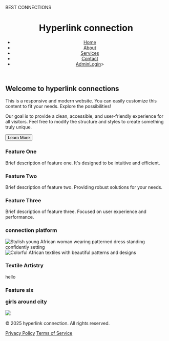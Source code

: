 BEST CONNECTIONS
 <html lang="en">
  <head>
    <meta charset="UTF-8">
    <meta name="viewport" content="width=device-width, initial-scale=1.0">
    <title>HYPERLINK CONNECTION</title>
    <!-- Tailwind CSS CDN for easy styling -->
    <script src="https://cdn.tailwindcss.com"></script>
    <!-- Google Fonts - Inter for a clean look -->
    <link href="https://fonts.googleapis.com/css2?family=Inter:wght@400;600;700&display=swap" rel="stylesheet">
    <style>
        /* Apply Inter font family globally */
        body {
            font-family: 'Inter', sans-serif;
        }
    </style>
</head>
<body class="bg-gray-100 text-white-800 flex flex-col min-h-screen">
    <!-- Header Section -->
    <header class="bg-blue-600 text-white p-4 shadow-md rounded-b-lg">
        <div class="container mx-auto flex justify-between items-center">
            <h1 class="text-3xl font-bold">Hyperlink connection</h1>
            <nav>
                <ul class="flex space-x-4">
                    <li><a href="#" class="hover:text-blue-200 transition duration-300">Home</a></li>
                    <li><a href="#" class="hover:text-blue-200 transition duration-300">About</a></li>
                    <li><a href="#" class="hover:text-blue-200 transition duration-300">Services</a></li>
                    <li><a href="#" class="hover:text-blue-200 transition duration-300">Contact</a></li>
                    <li><a href="admin-login.html" class="hover:text-blue-200 transition duration-300 font-bold">AdminLogin</a>></li>
                </ul>
            </nav>
        </div>
    </header>
    <!-- Main Content Area -->
    <main class="flex-grow container mx-auto p-4 py-8">
        <section class="bg-black p-6 rounded-lg shadow-lg mb-8">
            <h2 class="text-2xl font-semibold text-blue-700 mb-4">Welcome to hyperlink connections</h2>
            <p class="text-white -700 leading-relaxed">
                This is a responsive and modern website.
                You can easily customize this content to fit your needs. Explore the possibilities!
            </p>
            <p class="mt-4 text-white -600">
                Our goal is to provide a clean, accessible, and user-friendly experience for all visitors.
                Feel free to modify the structure and styles to create something truly unique.
            </p>
            <button class="mt-6 bg-blue-500 hover:bg-blue-700 text-white font-bold py-2 px-4 rounded-lg shadow-md transition duration-300">
                Learn More
            </button>
        </section>
        <section class="grid grid-cols-1 md:grid-cols-2 lg:grid-cols-3 gap-6">
            <!-- Feature Card 1 -->
            <div class="bg-black p-6 rounded-lg shadow-lg">
                <h3 class="text-xl font-semibold text-blue-600 mb-3">Feature One</h3>
                <p class="text-white -700">
                    Brief description of feature one. It's designed to be intuitive and efficient.
                </p>
            </div>
            <!-- Feature Card 2 -->
            <div class="bg-black p-6 rounded-lg shadow-lg">
                <h3 class="text-xl font-semibold text-blue-600 mb-3">Feature Two</h3>
                <p class="text-white -700">
                    Brief description of feature two. Providing robust solutions for your needs.
                </p>
            </div>
            <!-- Feature Card 3 -->
            <div class="bg-black p-6 rounded-lg shadow-lg">
                <h3 class="text-xl font-semibold text-blue-600 mb-3">Feature Three</h3>
                <p class="text-white -700">
                    Brief description of feature three. Focused on user experience and performance.
                </p>
           </div>
           <!-- Feature Card 4 -->
            <div class="bg-black p-6 rounded-lg shadow-lg">      
                <h3 class="text-xl font-semibold text-blue-600 mb-3">connection platform</h3> 
                <p class="text-white -700">
               </p>
           <div class="image-container">
              <img
                src="https://images.unsplash.com/photo-1556905055-8f358a7a47b2?ixlib=rb- 4.0.3&ixid=MnwxMjA3fDB8MHxwaG90by1wYWdlfHx8fGVufDB8fHx8&auto=format&fit=crop&w=800&q=100"
               alt="Stylish young African woman wearing patterned dress standing confidently setting"/>                                
          </div>            
         <!-- Feature Card 5 -->
           <div class="bg-black p-6 rounded-lg shadow-lg">             
               <div class="image-container">              
                <img 
                     src="https://images.unsplash.com/photo-1503341504253-dff4815485f1?ixlib=rb-4.0.3&ixid=MnwxMjA3fDB8MHxwaG90by1wYWdlfHx8fGVufDB8fHx8&auto=format&fit=crop&w=687&q=80" 
                     alt="Colorful African textiles with beautiful patterns and designs">
               <h3 class="text-xl font-semibold text-blue-600 mb-3">Textile Artistry</h3>                                     
              <p class="text-white -700">
                hello
             </p>
        </div> 
            <!--Feature Card 6 -->
            <div class="bg-black p- rounded-lg">
             <h3 class="text-xl font-semibold text-blue-600 mb-3">Feature six<h/3>
             <p class="text-white -700">
               girls around city 
             </p>
             <img
               src="https:/img/i/smiling.woman.png"
               href="mimo.app.org/img/png"/>
             </div>
       <!-- Footer Section -->
       <footer class="bg-gray-800 text-white p-4 mt-8 rounded-t-lg">
        <div class="container mx-auto text-center">
          <p>&copy; 2025 hyperlink connection. All rights reserved.</p>
           <div class="flex justify-center space-x-4 mt-2">
          <a href="#" class="hover:text-gray-400 transition duration-300">Privacy Policy</a>
         <a href="#" class="hover:text-gray-400 transition duration-300">Terms of Service</a>
       </div>
     </footer>
    </section>
   </main>  
 </body>
</html>
